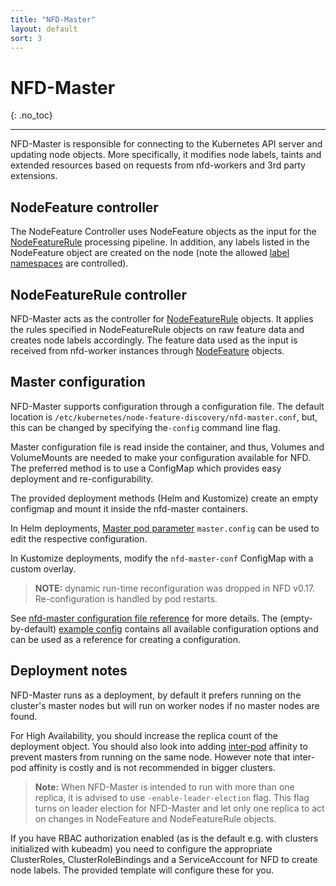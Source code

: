 ```yaml
---
title: "NFD-Master"
layout: default
sort: 3
---
```


# NFD-Master
{: .no_toc}

---

NFD-Master is responsible for connecting to the Kubernetes API server and
updating node objects. More specifically, it modifies node labels, taints and
extended resources based on requests from nfd-workers and 3rd party extensions.

## NodeFeature controller

The NodeFeature Controller uses NodeFeature objects as
the input for the [NodeFeatureRule](custom-resources.md#nodefeaturerule)
processing pipeline. In addition, any labels listed in the NodeFeature object
are created on the node (note the allowed
[label namespaces](customization-guide.md#node-labels) are controlled).

## NodeFeatureRule controller

NFD-Master acts as the controller for
[NodeFeatureRule](custom-resources.md#nodefeaturerule) objects.
It applies the rules specified in NodeFeatureRule objects on raw feature data
and creates node labels accordingly. The feature data used as the input is
received from nfd-worker instances through
[NodeFeature](custom-resources.md#nodefeature-custom-resource) objects.

## Master configuration

NFD-Master supports configuration through a configuration file. The
default location is `/etc/kubernetes/node-feature-discovery/nfd-master.conf`,
but, this can be changed by specifying the`-config` command line flag.

Master configuration file is read inside the container, and thus, Volumes and
VolumeMounts are needed to make your configuration available for NFD. The
preferred method is to use a ConfigMap which provides easy deployment and
re-configurability.

The provided deployment methods (Helm and Kustomize) create an empty configmap
and mount it inside the nfd-master containers.

In Helm deployments,
[Master pod parameter](../deployment/helm.md#master-pod-parameters)
`master.config` can be used to edit the respective configuration.

In Kustomize deployments, modify the `nfd-master-conf` ConfigMap with a custom
overlay.

> **NOTE:** dynamic run-time reconfiguration was dropped in NFD v0.17.
> Re-configuration is handled by pod restarts.

See
[nfd-master configuration file reference](../reference/master-configuration-reference.md)
for more details.
The (empty-by-default)
[example config](https://github.com/kubernetes-sigs/node-feature-discovery/blob/{{site.release}}/deployment/components/master-config/nfd-master.conf.example)
contains all available configuration options and can be used as a reference
for creating a configuration.

## Deployment notes

NFD-Master runs as a deployment, by default
it prefers running on the cluster's master nodes but will run on worker
nodes if no master nodes are found.

For High Availability, you should increase the replica count of
the deployment object. You should also look into adding
[inter-pod](https://kubernetes.io/docs/concepts/configuration/assign-pod-node/#affinity-and-anti-affinity)
affinity to prevent masters from running on the same node.
However note that inter-pod affinity is costly and is not recommended
in bigger clusters.

> **Note:** When NFD-Master is intended to run with more than one replica,
> it is advised to use `-enable-leader-election` flag. This flag turns on
> leader election for NFD-Master and let only one replica to act on changes
> in NodeFeature and NodeFeatureRule objects.

If you have RBAC authorization enabled (as is the default e.g. with clusters
initialized with kubeadm) you need to configure the appropriate ClusterRoles,
ClusterRoleBindings and a ServiceAccount for NFD to create node
labels. The provided template will configure these for you.
